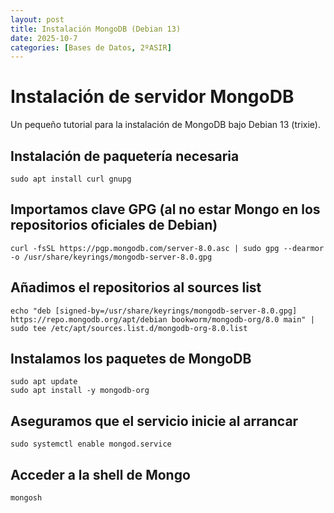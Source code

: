 ```yaml
---
layout: post
title: Instalación MongoDB (Debian 13)
date: 2025-10-7
categories: [Bases de Datos, 2ºASIR]
---
```


# Instalación de servidor MongoDB

Un pequeño tutorial para la instalación de MongoDB bajo Debian 13 (trixie).

## Instalación de paquetería necesaria

```
sudo apt install curl gnupg
```

## Importamos clave GPG (al no estar Mongo en los repositorios oficiales de Debian)

```
curl -fsSL https://pgp.mongodb.com/server-8.0.asc | sudo gpg --dearmor -o /usr/share/keyrings/mongodb-server-8.0.gpg
```

## Añadimos el repositorios al sources list

```
echo "deb [signed-by=/usr/share/keyrings/mongodb-server-8.0.gpg] https://repo.mongodb.org/apt/debian bookworm/mongodb-org/8.0 main" | sudo tee /etc/apt/sources.list.d/mongodb-org-8.0.list
```

## Instalamos los paquetes de MongoDB

```
sudo apt update
sudo apt install -y mongodb-org
```

## Aseguramos que el servicio inicie al arrancar

```
sudo systemctl enable mongod.service
```

## Acceder a la shell de Mongo

```
mongosh
```
